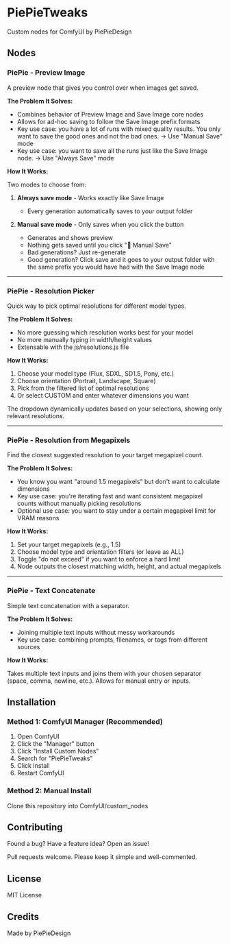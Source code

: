 # PiePieTweaks

Custom nodes for ComfyUI by PiePieDesign

## Nodes

### PiePie - Preview Image

A preview node that gives you control over when images get saved.

**The Problem It Solves:**
- Combines behavior of Preview Image and Save Image core nodes
- Allows for ad-hoc saving to follow the Save Image prefix formats
- Key use case: you have a lot of runs with mixed quality results. You only want to save the good ones and not the bad ones. -> Use "Manual Save" mode
- Key use case: you want to save all the runs just like the Save Image node. -> Use "Always Save" mode

**How It Works:**

Two modes to choose from:

1. **Always save mode** - Works exactly like Save Image
   - Every generation automatically saves to your output folder

2. **Manual save mode** - Only saves when you click the button
   - Generates and shows preview
   - Nothing gets saved until you click "💾 Manual Save"
   - Bad generations? Just re-generate
   - Good generation? Click save and it goes to your output folder with the same prefix you would have had with the Save Image node

---

### PiePie - Resolution Picker

Quick way to pick optimal resolutions for different model types.

**The Problem It Solves:**
- No more guessing which resolution works best for your model
- No more manually typing in width/height values
- Extensable with the js/resolutions.js file

**How It Works:**

1. Choose your model type (Flux, SDXL, SD1.5, Pony, etc.)
2. Choose orientation (Portrait, Landscape, Square)
3. Pick from the filtered list of optimal resolutions
4. Or select CUSTOM and enter whatever dimensions you want

The dropdown dynamically updates based on your selections, showing only relevant resolutions.

---

### PiePie - Resolution from Megapixels

Find the closest suggested resolution to your target megapixel count.

**The Problem It Solves:**
- You know you want "around 1.5 megapixels" but don't want to calculate dimensions
- Key use case: you're iterating fast and want consistent megapixel counts without manually picking resolutions
- Optional use case: you want to stay under a certain megapixel limit for VRAM reasons

**How It Works:**

1. Set your target megapixels (e.g., 1.5)
2. Choose model type and orientation filters (or leave as ALL)
3. Toggle "do not exceed" if you want to enforce a hard limit
4. Node outputs the closest matching width, height, and actual megapixels

---

### PiePie - Text Concatenate

Simple text concatenation with a separator.

**The Problem It Solves:**
- Joining multiple text inputs without messy workarounds
- Key use case: combining prompts, filenames, or tags from different sources

**How It Works:**

Takes multiple text inputs and joins them with your chosen separator (space, comma, newline, etc.).
Allows for manual entry or inputs.


## Installation

### Method 1: ComfyUI Manager (Recommended)

1. Open ComfyUI
2. Click the "Manager" button
3. Click "Install Custom Nodes"
4. Search for "PiePieTweaks"
5. Click Install
6. Restart ComfyUI

### Method 2: Manual Install

Clone this repository into ComfyUI/custom_nodes

## Contributing

Found a bug? Have a feature idea? Open an issue!

Pull requests welcome. Please keep it simple and well-commented.

## License

MIT License

## Credits

Made by PiePieDesign